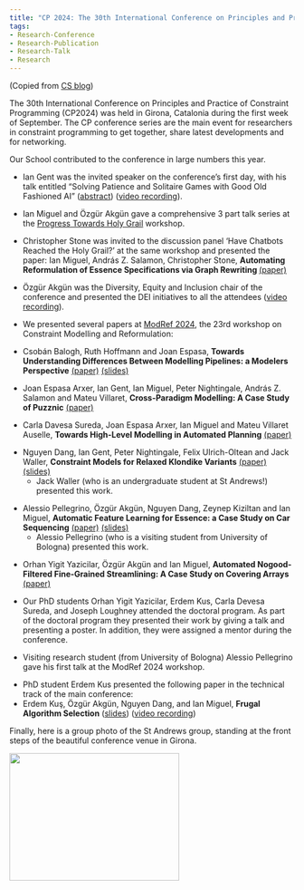 ```yaml
---
title: "CP 2024: The 30th International Conference on Principles and Practice of Constraint Programming"
tags:
- Research-Conference
- Research-Publication
- Research-Talk
- Research
---
```


(Copied from [CS blog](https://blogs.cs.st-andrews.ac.uk/csblog/2024/09/19/constraint-programming-research-group-at-the-cp2024-conference/))


<span data-contrast="auto">The 30th International Conference on Principles and Practice of Constraint Programming (CP2024) was held in Girona, Catalonia during the first week of September. The CP conference series are the main event for researchers in constraint programming to get together, share latest developments and for networking.</span><span data-ccp-props="{&quot;201341983&quot;:0,&quot;335559739&quot;:160,&quot;335559740&quot;:279}"> </span>

<span data-contrast="auto">Our School contributed to the conference in large numbers this year.</span><span data-ccp-props="{&quot;201341983&quot;:0,&quot;335559739&quot;:160,&quot;335559740&quot;:279}"> </span>
<ul>
 	<li data-leveltext="-" data-font="Aptos" data-listid="1" data-list-defn-props="{&quot;134225954&quot;:true,&quot;134225961&quot;:true,&quot;335552541&quot;:1,&quot;335559683&quot;:0,&quot;335559684&quot;:-2,&quot;335559685&quot;:720,&quot;335559991&quot;:360,&quot;469769226&quot;:&quot;Aptos&quot;,&quot;469769242&quot;:[8226],&quot;469777803&quot;:&quot;left&quot;,&quot;469777804&quot;:&quot;-&quot;,&quot;469777815&quot;:&quot;hybridMultilevel&quot;}" data-aria-posinset="1" data-aria-level="1"><span data-contrast="auto">Ian Gent was the invited speaker on the conference’s first day, with his talk entitled “Solving Patience and Solitaire Games with Good Old Fashioned AI” (</span><a href="https://easychair.org/smart-program/CP2024/2024-09-03.html#talk:263975"><span data-contrast="none">abstract</span></a><span data-contrast="auto">) (<a href="https://diobma.udg.edu/handle/10256.1/7727">video recording</a>). </span><span data-ccp-props="{&quot;201341983&quot;:0,&quot;335559739&quot;:160,&quot;335559740&quot;:279}"> </span></li>
</ul>
<ul>
 	<li data-leveltext="-" data-font="Aptos" data-listid="1" data-list-defn-props="{&quot;134225954&quot;:true,&quot;134225961&quot;:true,&quot;335552541&quot;:1,&quot;335559683&quot;:0,&quot;335559684&quot;:-2,&quot;335559685&quot;:720,&quot;335559991&quot;:360,&quot;469769226&quot;:&quot;Aptos&quot;,&quot;469769242&quot;:[8226],&quot;469777803&quot;:&quot;left&quot;,&quot;469777804&quot;:&quot;-&quot;,&quot;469777815&quot;:&quot;hybridMultilevel&quot;}" data-aria-posinset="2" data-aria-level="1"><span data-contrast="auto">Ian Miguel and Özgür Akgün gave a comprehensive 3 part talk series at the </span><a href="https://freuder.wordpress.com/progress-towards-the-holy-grail-workshops/pthg-24-the-seventh-workshop-on-progress-towards-the-holy-grail/"><span data-contrast="none">Progress Towards Holy Grail</span></a><span data-contrast="auto"> workshop.</span><span data-ccp-props="{&quot;201341983&quot;:0,&quot;335559739&quot;:160,&quot;335559740&quot;:279}"> </span></li>
</ul>
<ul>
 	<li data-leveltext="-" data-font="Aptos" data-listid="1" data-list-defn-props="{&quot;134225954&quot;:true,&quot;134225961&quot;:true,&quot;335552541&quot;:1,&quot;335559683&quot;:0,&quot;335559684&quot;:-2,&quot;335559685&quot;:720,&quot;335559991&quot;:360,&quot;469769226&quot;:&quot;Aptos&quot;,&quot;469769242&quot;:[8226],&quot;469777803&quot;:&quot;left&quot;,&quot;469777804&quot;:&quot;-&quot;,&quot;469777815&quot;:&quot;hybridMultilevel&quot;}" data-aria-posinset="3" data-aria-level="1"><span data-contrast="auto">Christopher Stone was invited to the discussion panel ‘Have Chatbots Reached the Holy Grail?’ at the same workshop and presented the paper: Ian Miguel, András Z. Salamon, Christopher Stone, </span><b><span data-contrast="auto">Automating Reformulation of Essence Specifications via Graph Rewriting </span></b><a href="https://freuder.wordpress.com/wp-content/uploads/2024/08/rewriting_pthg2024.pdf"><span data-contrast="none">(paper)</span></a><span data-ccp-props="{&quot;201341983&quot;:0,&quot;335559739&quot;:160,&quot;335559740&quot;:279}"> </span></li>
</ul>
<ul>
 	<li data-leveltext="-" data-font="Aptos" data-listid="1" data-list-defn-props="{&quot;134225954&quot;:true,&quot;134225961&quot;:true,&quot;335552541&quot;:1,&quot;335559683&quot;:0,&quot;335559684&quot;:-2,&quot;335559685&quot;:720,&quot;335559991&quot;:360,&quot;469769226&quot;:&quot;Aptos&quot;,&quot;469769242&quot;:[8226],&quot;469777803&quot;:&quot;left&quot;,&quot;469777804&quot;:&quot;-&quot;,&quot;469777815&quot;:&quot;hybridMultilevel&quot;}" data-aria-posinset="4" data-aria-level="1"><span data-contrast="auto">Özgür Akgün was the Diversity, Equity and Inclusion chair of the conference and presented the DEI initiatives to all the attendees (<a href="https://diobma.udg.edu/handle/10256.1/7774">video recording</a>).</span><span data-ccp-props="{&quot;201341983&quot;:0,&quot;335559739&quot;:160,&quot;335559740&quot;:279}">
</span></li>
</ul>
<ul>
 	<li data-leveltext="-" data-font="Aptos" data-listid="1" data-list-defn-props="{&quot;134225954&quot;:true,&quot;134225961&quot;:true,&quot;335552541&quot;:1,&quot;335559683&quot;:0,&quot;335559684&quot;:-2,&quot;335559685&quot;:720,&quot;335559991&quot;:360,&quot;469769226&quot;:&quot;Aptos&quot;,&quot;469769242&quot;:[8226],&quot;469777803&quot;:&quot;left&quot;,&quot;469777804&quot;:&quot;-&quot;,&quot;469777815&quot;:&quot;hybridMultilevel&quot;}" data-aria-posinset="5" data-aria-level="1"><span data-contrast="auto">We presented several papers at </span><a href="https://modref.github.io/ModRef2024.html"><span data-contrast="none">ModRef 2024</span></a><span data-contrast="auto">, the 23rd workshop on Constraint Modelling and Reformulation:</span><span data-ccp-props="{&quot;201341983&quot;:0,&quot;335559739&quot;:160,&quot;335559740&quot;:279}"> </span></li>
</ul>
<ul>
 	<li data-leveltext="o" data-font="Courier New" data-listid="1" data-list-defn-props="{&quot;335552541&quot;:1,&quot;335559683&quot;:1,&quot;335559684&quot;:-2,&quot;335559685&quot;:1440,&quot;335559991&quot;:360,&quot;469769226&quot;:&quot;Courier New&quot;,&quot;469769242&quot;:[9675],&quot;469777803&quot;:&quot;left&quot;,&quot;469777804&quot;:&quot;o&quot;,&quot;469777815&quot;:&quot;hybridMultilevel&quot;}" data-aria-posinset="1" data-aria-level="2"><span data-contrast="auto">Csobán Balogh, Ruth Hoffmann and Joan Espasa, </span><b><span data-contrast="auto">Towards Understanding Differences Between Modelling Pipelines: a Modelers Perspective</span></b> <a href="https://modref.github.io/papers/ModRef2024_TowardsUnderstandingDifferencesBetweenModellingPipelines.pdf"><span data-contrast="none">(paper)</span></a> <a href="https://modref.github.io/slides/ModRef2024_TowardsUnderstandingDifferencesBetweenModellingPipelines.pdf"><span data-contrast="none">(slides)</span></a><span data-ccp-props="{&quot;201341983&quot;:0,&quot;335559739&quot;:160,&quot;335559740&quot;:279}"> </span></li>
</ul>
<ul>
 	<li data-leveltext="o" data-font="Courier New" data-listid="1" data-list-defn-props="{&quot;335552541&quot;:1,&quot;335559683&quot;:1,&quot;335559684&quot;:-2,&quot;335559685&quot;:1440,&quot;335559991&quot;:360,&quot;469769226&quot;:&quot;Courier New&quot;,&quot;469769242&quot;:[9675],&quot;469777803&quot;:&quot;left&quot;,&quot;469777804&quot;:&quot;o&quot;,&quot;469777815&quot;:&quot;hybridMultilevel&quot;}" data-aria-posinset="2" data-aria-level="2"><span data-contrast="auto">Joan Espasa Arxer, Ian Gent, Ian Miguel, Peter Nightingale, András Z. Salamon and Mateu Villaret, </span><b><span data-contrast="auto">Cross-Paradigm Modelling: A Case Study of Puzznic</span></b> <a href="https://modref.github.io/papers/ModRef2024_CrossParadigmModelling.pdf"><span data-contrast="none">(paper)</span></a><span data-ccp-props="{&quot;201341983&quot;:0,&quot;335559739&quot;:160,&quot;335559740&quot;:279}"> </span></li>
</ul>
<ul>
 	<li data-leveltext="o" data-font="Courier New" data-listid="1" data-list-defn-props="{&quot;335552541&quot;:1,&quot;335559683&quot;:1,&quot;335559684&quot;:-2,&quot;335559685&quot;:1440,&quot;335559991&quot;:360,&quot;469769226&quot;:&quot;Courier New&quot;,&quot;469769242&quot;:[9675],&quot;469777803&quot;:&quot;left&quot;,&quot;469777804&quot;:&quot;o&quot;,&quot;469777815&quot;:&quot;hybridMultilevel&quot;}" data-aria-posinset="3" data-aria-level="2"><span data-contrast="auto">Carla Davesa Sureda, Joan Espasa Arxer, Ian Miguel and Mateu Villaret Auselle, </span><b><span data-contrast="auto">Towards High-Level Modelling in Automated Planning</span></b> <a href="https://modref.github.io/papers/ModRef2024_TowardsHighLevelModellinginAutomatedPlanning.pdf"><span data-contrast="none">(paper)</span></a></li>
</ul>
<ul>
 	<li data-leveltext="o" data-font="Courier New" data-listid="1" data-list-defn-props="{&quot;335552541&quot;:1,&quot;335559683&quot;:1,&quot;335559684&quot;:-2,&quot;335559685&quot;:1440,&quot;335559991&quot;:360,&quot;469769226&quot;:&quot;Courier New&quot;,&quot;469769242&quot;:[9675],&quot;469777803&quot;:&quot;left&quot;,&quot;469777804&quot;:&quot;o&quot;,&quot;469777815&quot;:&quot;hybridMultilevel&quot;}" data-aria-posinset="4" data-aria-level="2"><span data-contrast="auto">Nguyen Dang, Ian Gent, Peter Nightingale, Felix Ulrich-Oltean and Jack Waller, </span><b><span data-contrast="auto">Constraint Models for Relaxed Klondike Variants</span></b> <a href="https://modref.github.io/papers/ModRef2024_ConstraintModelsforRelaxedKlondikeVariants.pdf"><span data-contrast="none">(paper)</span></a> <a href="https://modref.github.io/slides/ModRef2024_ConstraintModelsforRelaxedKlondikeVariants.pdf"><span data-contrast="none">(slides)</span></a>
<ul>
 	<li data-leveltext="o" data-font="Courier New" data-listid="1" data-list-defn-props="{&quot;335552541&quot;:1,&quot;335559683&quot;:1,&quot;335559684&quot;:-2,&quot;335559685&quot;:1440,&quot;335559991&quot;:360,&quot;469769226&quot;:&quot;Courier New&quot;,&quot;469769242&quot;:[9675],&quot;469777803&quot;:&quot;left&quot;,&quot;469777804&quot;:&quot;o&quot;,&quot;469777815&quot;:&quot;hybridMultilevel&quot;}" data-aria-posinset="4" data-aria-level="2">Jack Waller (who is an undergraduate student at St Andrews!) presented this work.</li>
</ul>
</li>
</ul>
<ul>
 	<li data-leveltext="o" data-font="Courier New" data-listid="1" data-list-defn-props="{&quot;335552541&quot;:1,&quot;335559683&quot;:1,&quot;335559684&quot;:-2,&quot;335559685&quot;:1440,&quot;335559991&quot;:360,&quot;469769226&quot;:&quot;Courier New&quot;,&quot;469769242&quot;:[9675],&quot;469777803&quot;:&quot;left&quot;,&quot;469777804&quot;:&quot;o&quot;,&quot;469777815&quot;:&quot;hybridMultilevel&quot;}" data-aria-posinset="5" data-aria-level="2"><span data-contrast="auto">Alessio Pellegrino, Özgür Akgün, Nguyen Dang, Zeynep Kiziltan and Ian Miguel, </span><b><span data-contrast="auto">Automatic Feature Learning for Essence: a Case Study on Car Sequencing</span></b> <a href="https://modref.github.io/papers/ModRef2024_AutomaticFeatureLearningforEssence.pdf"><span data-contrast="none">(paper)</span></a> <a href="https://modref.github.io/slides/ModRef2024_AutomaticFeatureLearningforEssence.pdf"><span data-contrast="none">(slides)</span></a><span data-ccp-props="{&quot;201341983&quot;:0,&quot;335559739&quot;:160,&quot;335559740&quot;:279}"> </span>
<ul>
 	<li data-leveltext="o" data-font="Courier New" data-listid="1" data-list-defn-props="{&quot;335552541&quot;:1,&quot;335559683&quot;:1,&quot;335559684&quot;:-2,&quot;335559685&quot;:1440,&quot;335559991&quot;:360,&quot;469769226&quot;:&quot;Courier New&quot;,&quot;469769242&quot;:[9675],&quot;469777803&quot;:&quot;left&quot;,&quot;469777804&quot;:&quot;o&quot;,&quot;469777815&quot;:&quot;hybridMultilevel&quot;}" data-aria-posinset="5" data-aria-level="2">Alessio Pellegrino (who is a visiting student from University of Bologna) presented this work.</li>
</ul>
</li>
</ul>
<ul>
 	<li data-leveltext="o" data-font="Courier New" data-listid="1" data-list-defn-props="{&quot;335552541&quot;:1,&quot;335559683&quot;:1,&quot;335559684&quot;:-2,&quot;335559685&quot;:1440,&quot;335559991&quot;:360,&quot;469769226&quot;:&quot;Courier New&quot;,&quot;469769242&quot;:[9675],&quot;469777803&quot;:&quot;left&quot;,&quot;469777804&quot;:&quot;o&quot;,&quot;469777815&quot;:&quot;hybridMultilevel&quot;}" data-aria-posinset="6" data-aria-level="2"><span data-contrast="auto">Orhan Yigit Yazicilar, Özgür Akgün and Ian Miguel, </span><b><span data-contrast="auto">Automated Nogood-Filtered Fine-Grained Streamlining: A Case Study on Covering Arrays</span></b> <a href="https://modref.github.io/papers/ModRef2024_AutomatedNogoodFilteredFineGrainedStreamlining.pdf"><span data-contrast="none">(paper)</span></a><span data-ccp-props="{&quot;201341983&quot;:0,&quot;335559739&quot;:160,&quot;335559740&quot;:279}"> </span></li>
</ul>
<ul>
 	<li data-leveltext="-" data-font="Aptos" data-listid="1" data-list-defn-props="{&quot;134225954&quot;:true,&quot;134225961&quot;:true,&quot;335552541&quot;:1,&quot;335559683&quot;:0,&quot;335559684&quot;:-2,&quot;335559685&quot;:720,&quot;335559991&quot;:360,&quot;469769226&quot;:&quot;Aptos&quot;,&quot;469769242&quot;:[8226],&quot;469777803&quot;:&quot;left&quot;,&quot;469777804&quot;:&quot;-&quot;,&quot;469777815&quot;:&quot;hybridMultilevel&quot;}" data-aria-posinset="6" data-aria-level="1"><span data-contrast="auto">Our PhD students Orhan Yigit Yazicilar, Erdem Kus, Carla Devesa Sureda, and Joseph Loughney attended the doctoral program. As part of the doctoral program they presented their work by giving a talk and presenting a poster. In addition, they were assigned a mentor during the conference.</span><span data-ccp-props="{&quot;201341983&quot;:0,&quot;335559739&quot;:160,&quot;335559740&quot;:279}"> </span></li>
</ul>
<ul>
 	<li data-leveltext="-" data-font="Aptos" data-listid="1" data-list-defn-props="{&quot;134225954&quot;:true,&quot;134225961&quot;:true,&quot;335552541&quot;:1,&quot;335559683&quot;:0,&quot;335559684&quot;:-2,&quot;335559685&quot;:720,&quot;335559991&quot;:360,&quot;469769226&quot;:&quot;Aptos&quot;,&quot;469769242&quot;:[8226],&quot;469777803&quot;:&quot;left&quot;,&quot;469777804&quot;:&quot;-&quot;,&quot;469777815&quot;:&quot;hybridMultilevel&quot;}" data-aria-posinset="7" data-aria-level="1"><span data-contrast="auto">Visiting research student (from University of Bologna) Alessio Pellegrino gave his first talk at the ModRef 2024 workshop.</span><span data-ccp-props="{&quot;201341983&quot;:0,&quot;335559739&quot;:160,&quot;335559740&quot;:279}"> </span></li>
</ul>
<ul>
 	<li data-leveltext="-" data-font="Aptos" data-listid="1" data-list-defn-props="{&quot;134225954&quot;:true,&quot;134225961&quot;:true,&quot;335552541&quot;:1,&quot;335559683&quot;:0,&quot;335559684&quot;:-2,&quot;335559685&quot;:720,&quot;335559991&quot;:360,&quot;469769226&quot;:&quot;Aptos&quot;,&quot;469769242&quot;:[8226],&quot;469777803&quot;:&quot;left&quot;,&quot;469777804&quot;:&quot;-&quot;,&quot;469777815&quot;:&quot;hybridMultilevel&quot;}" data-aria-posinset="8" data-aria-level="1"><span data-contrast="auto">PhD student Erdem Kus presented the following paper in the technical track of the main conference:</span><span data-ccp-props="{&quot;201341983&quot;:0,&quot;335559739&quot;:160,&quot;335559740&quot;:279}"> </span></li>
 	<li data-leveltext="o" data-font="Courier New" data-listid="1" data-list-defn-props="{&quot;335552541&quot;:1,&quot;335559683&quot;:1,&quot;335559684&quot;:-2,&quot;335559685&quot;:1440,&quot;335559991&quot;:360,&quot;469769226&quot;:&quot;Courier New&quot;,&quot;469769242&quot;:[9675],&quot;469777803&quot;:&quot;left&quot;,&quot;469777804&quot;:&quot;o&quot;,&quot;469777815&quot;:&quot;hybridMultilevel&quot;}" data-aria-posinset="1" data-aria-level="2"><span data-contrast="auto">Erdem Kuş, Özgür Akgün, Nguyen Dang, and Ian Miguel, </span><b><span data-contrast="auto">Frugal Algorithm Selection</span></b><span data-contrast="auto"> (</span><a href="https://cp2024.a4cp.org/slides/CP/FrugalAlgorithmSelection.pdf"><span data-contrast="none">slides</span></a><span data-contrast="auto">) (<a href="https://diobma.udg.edu/handle/10256.1/7762">video recording</a>)</span><span data-ccp-props="{&quot;201341983&quot;:0,&quot;335559739&quot;:160,&quot;335559740&quot;:279}">
</span></li>
</ul>
<span data-contrast="auto">Finally, here is a group photo of the St Andrews group, standing at the front steps of the beautiful conference venue in Girona.</span><span data-ccp-props="{&quot;201341983&quot;:0,&quot;335559685&quot;:0,&quot;335559739&quot;:160,&quot;335559740&quot;:279}"> </span>

<a href="https://blogs.cs.st-andrews.ac.uk/csblog/files/2024/09/WhatsApp-Image-2024-09-05-at-12.59.13-1-scaled.jpeg"><img class="alignnone size-medium wp-image-11292" src="https://blogs.cs.st-andrews.ac.uk/csblog/files/2024/09/WhatsApp-Image-2024-09-05-at-12.59.13-1-300x225.jpeg" alt="" width="300" height="225" /></a>


